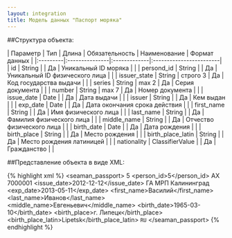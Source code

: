 ```yaml
---
layout: integration
title: Модель данных "Паспорт моряка"
---
```


##Структура объекта:

| Параметр | Тип | Длина | Обязательность | Наименование | Формат данных |
|:---------|:---------------|:-------------|:------------------------|
| id | String | | Да | Уникальный ID моряка | |
| persond_id | String | | Да | Уникальный ID физического лица | |
| issuer_state | String | строго 3 | Да | Код государства выдачи |  |
| series | String | max 2 | Да | Серия документа | |
| number | String | max 7 | Да | Номер документа | |
| issue_date | Date | | Да | Дата выдачи | |
| issuer | String | | Да | Кем выдан | |
| exp_date | Date | | Да | Дата окончания срока действия | |
| first_name | String | | Да | Имя физического лица | |
| last_name | String | | Да | Фамилия физического лица | |
| middle_name | String | | Да | Отчество физического лица | |
| birth_date | Date | | Да | Дата рождения | |
| birth_place | String | | Да | Место рождения | |
| birth_place_latin | String | | Да | Место рождения латиницей | |
| nationality | ClassifierValue | | Да | Гражданство | |

##Представление объекта в виде XML:

{% highlight xml %}
<seaman_passport>
  <id>5</id>
  <person_id>5</person_id>
  <series>АХ</serie>
  <number>7000001</number>
  <issue_date>2012-12-12</issue_date>
  <issuer>ГА МРП Калининград</issuer>
  <exp_date>2013-05-11</exp_date>
  <first_name>Василий</first_name>
  <last_name>Иванов</last_name>
  <middle_name>Евгеньевич</middle_name>
  <birth_date>1965-03-10</birth_date>
  <birth_place>г. Липецк</birth_place>
  <birth_place_latin>Lipetsk</birth_place_latin>
  <nationality>
    <code>RU</code>
    <title>Российская Федерация/Russian Federation</title>
  </nationality>
</seaman_passport>
{% endhighlight %}












